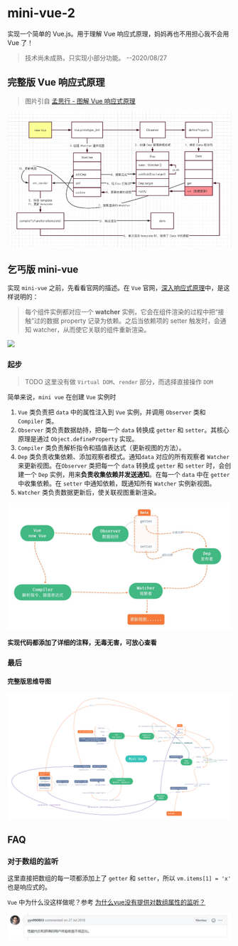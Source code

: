 # mini-vue-2

实现一个简单的 Vue.js。用于理解 Vue 响应式原理，妈妈再也不用担心我不会用 Vue 了！

> 技术尚未成熟，只实现小部分功能。 --2020/08/27

## 完整版 Vue 响应式原理

> 图片引自 [孟思行 - 图解 Vue 响应式原理](https://juejin.im/post/6857669921166491662)

![完整版 Vue 响应式原理](./resource/workflow.png)

## 乞丐版 mini-vue

实现 `mini-vue` 之前，先看看官网的描述。在 `Vue` 官网，[深入响应式原理](https://cn.vuejs.org/v2/guide/reactivity.html)中，是这样说明的：

> 每个组件实例都对应一个 **watcher** 实例，它会在组件渲染的过程中把“接触”过的数据 property 记录为依赖。之后当依赖项的 setter 触发时，会通知 watcher，从而使它关联的组件重新渲染。

![](https://cn.vuejs.org/images/data.png)

### 起步

> TODO 这里没有做 `Virtual DOM`、`render` 部分，而选择直接操作 `DOM`

简单来说，`mini vue` 在创建 `Vue` 实例时

1. `Vue` 类负责把 `data` 中的属性注入到 `Vue` 实例，并调用 `Observer` 类和 `Compiler` 类。
2. `Observer` 类负责数据劫持，把每一个 `data` 转换成 `getter` 和 `setter`。其核心原理是通过 `Object.defineProperty` 实现。
3. `Compiler` 类负责解析指令和插值表达式（更新视图的方法）。
4. `Dep` 类负责收集依赖、添加观察者模式。通知`data` 对应的所有观察者 `Watcher` 来更新视图。在`Observer` 类把每一个 `data` 转换成 `getter` 和 `setter` 时，会创建一个 `Dep` 实例，用来**负责收集依赖并发送通知**。在每一个 `data` 中在 `getter` 中收集依赖。在 `setter` 中通知依赖，既通知所有 `Watcher` 实例新视图。
5. `Watcher` 类负责数据更新后，使关联视图重新渲染。

![乞丐版 Vue](./resource/mini-workflow.jpg)

**实现代码都添加了详细的注释，无毒无害，可放心查看**

### 最后

#### 完整版思维导图

![完整版思维导图](./resource/mind-map.png)

## FAQ

### 对于数组的监听

这里直接把数组的每一项都添加上了 `getter` 和 `setter`，所以 `vm.items[1] = 'x'` 也是响应式的。

`Vue` 中为什么没这样做呢？参考 [为什么vue没有提供对数组属性的监听？](https://github.com/vuejs/vue/issues/8562)

![Issues #8562](./resource/issue.jpg)